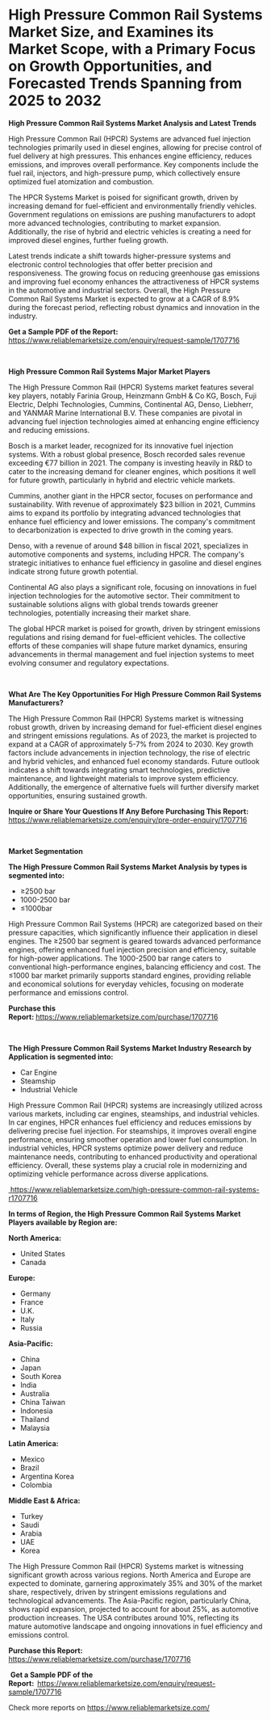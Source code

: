 <p><h1>High Pressure Common Rail Systems Market Size, and Examines its Market Scope, with a Primary Focus on Growth Opportunities, and Forecasted Trends Spanning from 2025 to 2032</h1></p><p><strong>High Pressure Common Rail Systems Market Analysis and Latest Trends</strong></p>
<p><p>High Pressure Common Rail (HPCR) Systems are advanced fuel injection technologies primarily used in diesel engines, allowing for precise control of fuel delivery at high pressures. This enhances engine efficiency, reduces emissions, and improves overall performance. Key components include the fuel rail, injectors, and high-pressure pump, which collectively ensure optimized fuel atomization and combustion.</p><p>The HPCR Systems Market is poised for significant growth, driven by increasing demand for fuel-efficient and environmentally friendly vehicles. Government regulations on emissions are pushing manufacturers to adopt more advanced technologies, contributing to market expansion. Additionally, the rise of hybrid and electric vehicles is creating a need for improved diesel engines, further fueling growth.</p><p>Latest trends indicate a shift towards higher-pressure systems and electronic control technologies that offer better precision and responsiveness. The growing focus on reducing greenhouse gas emissions and improving fuel economy enhances the attractiveness of HPCR systems in the automotive and industrial sectors. Overall, the High Pressure Common Rail Systems Market is expected to grow at a CAGR of 8.9% during the forecast period, reflecting robust dynamics and innovation in the industry.</p></p>
<p><strong>Get a Sample PDF of the Report:&nbsp;</strong> <a href="https://www.reliablemarketsize.com/enquiry/request-sample/1707716?utm_campaign=3460&utm_medium=2&utm_source=Github&utm_content=ia&utm_term=25032025&utm_id=high-pressure-common-rail-systems">https://www.reliablemarketsize.com/enquiry/request-sample/1707716</a></p>
<p>&nbsp;</p>
<p><strong>High Pressure Common Rail Systems Major Market Players</strong></p>
<p><p>The High Pressure Common Rail (HPCR) Systems market features several key players, notably Farinia Group, Heinzmann GmbH & Co KG, Bosch, Fuji Electric, Delphi Technologies, Cummins, Continental AG, Denso, Liebherr, and YANMAR Marine International B.V. These companies are pivotal in advancing fuel injection technologies aimed at enhancing engine efficiency and reducing emissions.</p><p>Bosch is a market leader, recognized for its innovative fuel injection systems. With a robust global presence, Bosch recorded sales revenue exceeding €77 billion in 2021. The company is investing heavily in R&D to cater to the increasing demand for cleaner engines, which positions it well for future growth, particularly in hybrid and electric vehicle markets.</p><p>Cummins, another giant in the HPCR sector, focuses on performance and sustainability. With revenue of approximately $23 billion in 2021, Cummins aims to expand its portfolio by integrating advanced technologies that enhance fuel efficiency and lower emissions. The company's commitment to decarbonization is expected to drive growth in the coming years.</p><p>Denso, with a revenue of around $48 billion in fiscal 2021, specializes in automotive components and systems, including HPCR. The company's strategic initiatives to enhance fuel efficiency in gasoline and diesel engines indicate strong future growth potential.</p><p>Continental AG also plays a significant role, focusing on innovations in fuel injection technologies for the automotive sector. Their commitment to sustainable solutions aligns with global trends towards greener technologies, potentially increasing their market share.</p><p>The global HPCR market is poised for growth, driven by stringent emissions regulations and rising demand for fuel-efficient vehicles. The collective efforts of these companies will shape future market dynamics, ensuring advancements in thermal management and fuel injection systems to meet evolving consumer and regulatory expectations.</p></p>
<p>&nbsp;</p>
<p><strong>What Are The Key Opportunities For High Pressure Common Rail Systems Manufacturers?</strong></p>
<p><p>The High Pressure Common Rail (HPCR) Systems market is witnessing robust growth, driven by increasing demand for fuel-efficient diesel engines and stringent emissions regulations. As of 2023, the market is projected to expand at a CAGR of approximately 5-7% from 2024 to 2030. Key growth factors include advancements in injection technology, the rise of electric and hybrid vehicles, and enhanced fuel economy standards. Future outlook indicates a shift towards integrating smart technologies, predictive maintenance, and lightweight materials to improve system efficiency. Additionally, the emergence of alternative fuels will further diversify market opportunities, ensuring sustained growth.</p></p>
<p><strong>Inquire or Share Your Questions If Any Before Purchasing This Report:</strong> <a href="https://www.reliablemarketsize.com/enquiry/pre-order-enquiry/1707716?utm_campaign=3460&utm_medium=2&utm_source=Github&utm_content=ia&utm_term=25032025&utm_id=high-pressure-common-rail-systems">https://www.reliablemarketsize.com/enquiry/pre-order-enquiry/1707716</a></p>
<p>&nbsp;</p>
<p><strong>Market Segmentation</strong></p>
<p><strong>The High Pressure Common Rail Systems Market Analysis by types is segmented into:</strong></p>
<p><ul><li>≥2500 bar</li><li>1000-2500 bar</li><li>≤1000bar</li></ul></p>
<p><p>High Pressure Common Rail Systems (HPCR) are categorized based on their pressure capacities, which significantly influence their application in diesel engines. The ≥2500 bar segment is geared towards advanced performance engines, offering enhanced fuel injection precision and efficiency, suitable for high-power applications. The 1000-2500 bar range caters to conventional high-performance engines, balancing efficiency and cost. The ≤1000 bar market primarily supports standard engines, providing reliable and economical solutions for everyday vehicles, focusing on moderate performance and emissions control.</p></p>
<p><strong>Purchase this Report:&nbsp;</strong><a href="https://www.reliablemarketsize.com/purchase/1707716?utm_campaign=3460&utm_medium=2&utm_source=Github&utm_content=ia&utm_term=25032025&utm_id=high-pressure-common-rail-systems">https://www.reliablemarketsize.com/purchase/1707716</a></p>
<p>&nbsp;</p>
<p><strong>The High Pressure Common Rail Systems Market Industry Research by Application is segmented into:</strong></p>
<p><ul><li>Car Engine</li><li>Steamship</li><li>Industrial Vehicle</li></ul></p>
<p><p>High Pressure Common Rail (HPCR) systems are increasingly utilized across various markets, including car engines, steamships, and industrial vehicles. In car engines, HPCR enhances fuel efficiency and reduces emissions by delivering precise fuel injection. For steamships, it improves overall engine performance, ensuring smoother operation and lower fuel consumption. In industrial vehicles, HPCR systems optimize power delivery and reduce maintenance needs, contributing to enhanced productivity and operational efficiency. Overall, these systems play a crucial role in modernizing and optimizing vehicle performance across diverse applications.</p></p>
<p><a href="https://www.reliablemarketsize.com/high-pressure-common-rail-systems-r1707716?utm_campaign=3460&utm_medium=2&utm_source=Github&utm_content=ia&utm_term=25032025&utm_id=high-pressure-common-rail-systems">&nbsp;https://www.reliablemarketsize.com/high-pressure-common-rail-systems-r1707716</a></p>
<p><strong>In terms of Region, the High Pressure Common Rail Systems Market Players available by Region are:</strong></p>
<p>
    <p> <strong> North America: </strong>
        <ul>
            <li>United States</li>
            <li>Canada</li>
        </ul>
        </p> 
    <p> <strong> Europe: </strong>
        <ul>
            <li>Germany</li>
            <li>France</li>
            <li>U.K.</li>
            <li>Italy</li>
            <li>Russia</li>
        </ul>
        </p> 
    <p> <strong> Asia-Pacific: </strong>
        <ul>
            <li>China</li>
            <li>Japan</li>
            <li>South Korea</li>
            <li>India</li>
            <li>Australia</li>
            <li>China Taiwan</li>
            <li>Indonesia</li>
            <li>Thailand</li>
            <li>Malaysia</li>
        </ul>
        </p> 
    <p> <strong> Latin America: </strong>
        <ul>
            <li>Mexico</li>
            <li>Brazil</li>
            <li>Argentina Korea</li>
            <li>Colombia</li>
        </ul>
        </p> 
    <p> <strong> Middle East & Africa: </strong>
        <ul>
            <li>Turkey</li>
            <li>Saudi</li>
            <li>Arabia</li>
            <li>UAE</li>
            <li>Korea</li>
        </ul>
    </p>
    </p>
<p><p>The High Pressure Common Rail (HPCR) Systems market is witnessing significant growth across various regions. North America and Europe are expected to dominate, garnering approximately 35% and 30% of the market share, respectively, driven by stringent emissions regulations and technological advancements. The Asia-Pacific region, particularly China, shows rapid expansion, projected to account for about 25%, as automotive production increases. The USA contributes around 10%, reflecting its mature automotive landscape and ongoing innovations in fuel efficiency and emissions control.</p></p>
<p><strong>Purchase this Report: </strong><a href="https://www.reliablemarketsize.com/purchase/1707716?utm_campaign=3460&utm_medium=2&utm_source=Github&utm_content=ia&utm_term=25032025&utm_id=high-pressure-common-rail-systems">https://www.reliablemarketsize.com/purchase/1707716</a></p>
<p>&nbsp;<strong>Get a Sample PDF of the Report:&nbsp;&nbsp;</strong><a href="https://www.reliablemarketsize.com/enquiry/request-sample/1707716?utm_campaign=3460&utm_medium=2&utm_source=Github&utm_content=ia&utm_term=25032025&utm_id=high-pressure-common-rail-systems">https://www.reliablemarketsize.com/enquiry/request-sample/1707716</a></p>
<p><strong></strong></p>
<p>Check more reports on <a href="https://www.reliablemarketsize.com/?utm_campaign=3460&utm_medium=2&utm_source=Github&utm_content=ia&utm_term=25032025&utm_id=high-pressure-common-rail-systems">https://www.reliablemarketsize.com/</a></p>